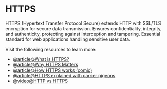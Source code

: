 # HTTPS

HTTPS (Hypertext Transfer Protocol Secure) extends HTTP with SSL/TLS encryption for secure data transmission. Ensures confidentiality, integrity, and authenticity, protecting against interception and tampering. Essential standard for web applications handling sensitive user data.

Visit the following resources to learn more:

- [@article@What is HTTPS?](https://www.cloudflare.com/en-gb/learning/ssl/what-is-https/)
- [@article@Why HTTPS Matters](https://developers.google.com/web/fundamentals/security/encrypt-in-transit/why-https)
- [@article@How HTTPS works (comic)](https://howhttps.works/)
- [@article@HTTPS explained with carrier pigeons](https://baida.dev/articles/https-explained-with-carrier-pigeons)
- [@video@HTTP vs HTTPS](https://www.youtube.com/watch?v=nOmT_5hqgPk)
